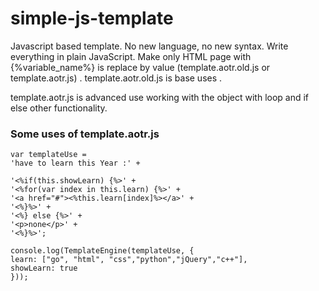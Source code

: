 # simple-js-template


Javascript based template. No new language, no new syntax. Write everything in plain JavaScript.
Make only HTML page with {%variable_name%} is replace by value (template.aotr.old.js or template.aotr.js) .
 template.aotr.old.js is base uses .

template.aotr.js is advanced use working with the object with loop and if else other functionality.

### Some uses of template.aotr.js
```
var templateUse = 
'have to learn this Year :' +

'<%if(this.showLearn) {%>' +
'<%for(var index in this.learn) {%>' + 
'<a href="#"><%this.learn[index]%></a>' +
'<%}%>' +
'<%} else {%>' +
'<p>none</p>' +
'<%}%>';

console.log(TemplateEngine(templateUse, {
learn: ["go", "html", "css","python","jQuery","c++"],
showLearn: true
}));
```
